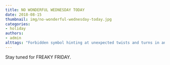```yaml
---
title: NO WONDERFUL WEDNESDAY TODAY
date: 2018-08-15
thumbnail: img/no-wonderful-wednesday-today.jpg
categories:
- holiday
authors:
- admin
alttags: "Forbidden symbol hinting at unexpected twists and turns in anticipation of Freaky Friday"
---
```

Stay tuned for FREAKY FRIDAY.
